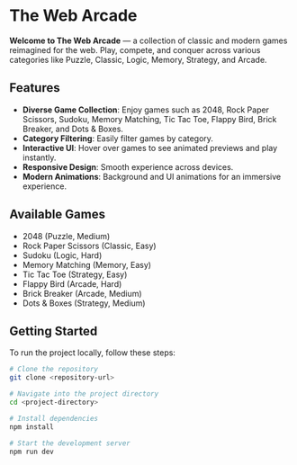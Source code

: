 # The Web Arcade

**Welcome to The Web Arcade** — a collection of classic and modern games reimagined for the web. Play, compete, and conquer across various categories like Puzzle, Classic, Logic, Memory, Strategy, and Arcade.

## Features

- **Diverse Game Collection**: Enjoy games such as 2048, Rock Paper Scissors, Sudoku, Memory Matching, Tic Tac Toe, Flappy Bird, Brick Breaker, and Dots & Boxes.
- **Category Filtering**: Easily filter games by category.
- **Interactive UI**: Hover over games to see animated previews and play instantly.
- **Responsive Design**: Smooth experience across devices.
- **Modern Animations**: Background and UI animations for an immersive experience.

## Available Games

- 2048 (Puzzle, Medium)
- Rock Paper Scissors (Classic, Easy)
- Sudoku (Logic, Hard)
- Memory Matching (Memory, Easy)
- Tic Tac Toe (Strategy, Easy)
- Flappy Bird (Arcade, Hard)
- Brick Breaker (Arcade, Medium)
- Dots & Boxes (Strategy, Medium)

## Getting Started

To run the project locally, follow these steps:

```bash
# Clone the repository
git clone <repository-url>

# Navigate into the project directory
cd <project-directory>

# Install dependencies
npm install

# Start the development server
npm run dev
